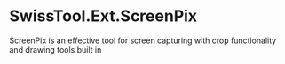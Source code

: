 # SwissTool.Ext.ScreenPix
ScreenPix is an effective tool for screen capturing with crop functionality and drawing tools built in
